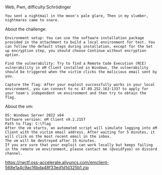 Web, Pwn, difficulty:Schrödinger

    You sent a nightmail in the moon's pale glare, Then in my slumber, nightmares came to snare.

About the challenge:

    Environment setup: You can use the software installation package provided in the attachment to build a local environment for test. You can follow the default steps during installation, except for the Set up encryption step, you should choose Continue without encryption option.

    Find the vulnerability: Try to find a Remote Code Execution (RCE) vulnerability in eM Client installed in Windows, the vulnerability should be triggered when the victim clicks the malicious email sent by you.

    Capture the flag: After your exploit successfully works in your local environment, you can connect to nc 47.89.252.163:1337 to apply for your team's independent vm environment and then try to obtain the flag.

About the vm:

    OS: Windows Server 2022 x64
    Software version: eM Client v9.2.2157
    Path to flag: C:\flag
    After the vm starts, an automated script will simulate logging into eM Client with the victim email address. After waiting for 5 minutes, it will click on the most recent email in the inbox.
    The vm will be destroyed after 15 minutes.
    If you are sure that your exploit can work locally but keeps failing in the remote vm environment, please contact me (@voidfyoo) on discord channel.

https://rwctf.oss-accelerate.aliyuncs.com/emclient-568e1a4c9ac16bda48f33ed1d1d325b1.zip
